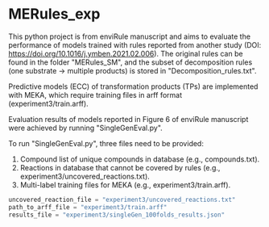 # MERules_exp

This python project is from enviRule manuscript and aims to evaluate the performance of models trained with rules reported from another study (DOI: https://doi.org/10.1016/j.ymben.2021.02.006). The original rules can be found in the folder "MERules_SM", and the subset of decomposition rules (one substrate -> multiple products) is stored in "Decomposition_rules.txt". 

Predictive models (ECC) of transformation products (TPs) are implemented with MEKA, which require training files in arff format (experiment3/train.arff). 

Evaluation results of models reported in Figure 6 of enviRule manuscript were achieved by running "SingleGenEval.py". 

To run "SingleGenEval.py", three files need to be provided:

1. Compound list of unique compounds in database (e.g., compounds.txt).
2. Reactions in database that cannot be covered by rules (e.g., experiment3/uncovered_reactions.txt).
3. Multi-label training files for MEKA (e.g., experiment3/train.arff).

```python
uncovered_reaction_file = "experiment3/uncovered_reactions.txt"
path_to_arff_file = "experiment3/train.arff"
results_file = "experiment3/singleGen_100folds_results.json"
```
